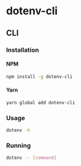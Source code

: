 # dotenv-cli

## CLI

### Installation

#### NPM

```sh
npm install -g dotenv-cli
```

#### Yarn

```sh
yarn global add dotenv-cli
```

### Usage

```sh
dotenv -h
```

### Running

```sh
dotenv -- [command]
```
